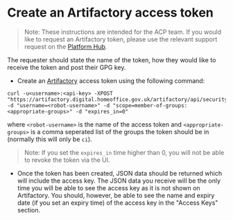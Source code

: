 # Create an Artifactory access token

> Note: These instructions are intended for the ACP team. If you would like to request an Artifactory token, please use the relevant support request on the [Platform Hub][artifactory support request].

The requester should state the name of the token, how they would like to receive the token and post their GPG key.

* Create an [Artifactory][artifactory link] access token using the following command:
```
curl -u<username>:<api-key> -XPOST "https://artifactory.digital.homeoffice.gov.uk/artifactory/api/security/token" -d "username=<robot-username>" -d "scope=member-of-groups:<appropriate-groups>" -d "expires_in=0"
```

where `<robot-username>` is the name of the access token and `<appropriate-groups>` is a comma seperated list of the groups the token should be in (normally this will only be `ci`).

> Note: If you set the `expires_in` time higher than 0, you will not be able to revoke the token via the UI.

* Once the token has been created, JSON data should be returned which will include the access key. The JSON data you receive will be the only time you will be able to see the access key as it is not shown on Artifactory. You should, however, be able to see the name and expiry date (if you set an expiry time) of the access key in the "Access Keys" section.

[artifactory support request]: https://hub.acp.homeoffice.gov.uk/help/support/requests/new/artifactory-token
[artifactory link]: https://artifactory.digital.homeoffice.gov.uk/
